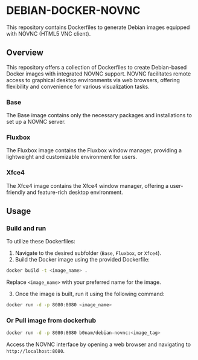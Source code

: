 # DEBIAN-DOCKER-NOVNC

This repository contains Dockerfiles to generate Debian images equipped with NOVNC (HTML5 VNC client).

## Overview

This repository offers a collection of Dockerfiles to create Debian-based Docker images with integrated NOVNC support. NOVNC facilitates remote access to graphical desktop environments via web browsers, offering flexibility and convenience for various visualization tasks.

### Base

The Base image contains only the necessary packages and installations to set up a NOVNC server.

### Fluxbox

The Fluxbox image contains the Fluxbox window manager, providing a lightweight and customizable environment for users.

### Xfce4

The Xfce4 image contains the Xfce4 window manager, offering a user-friendly and feature-rich desktop environment.

## Usage

### Build and run
To utilize these Dockerfiles:

1. Navigate to the desired subfolder (`Base`, `Fluxbox`, or `Xfce4`).
2. Build the Docker image using the provided Dockerfile:

```bash
docker build -t <image_name> .
```

Replace `<image_name>` with your preferred name for the image.

3. Once the image is built, run it using the following command:

```bash
docker run -d -p 8080:8080 <image_name>
```

### Or Pull image from dockerhub

```bash
docker run -d -p 8080:8080 b0nam/debian-novnc:<image_tag>
```

Access the NOVNC interface by opening a web browser and navigating to `http://localhost:8080`.